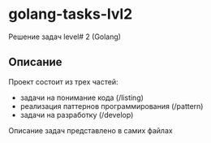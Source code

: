 # golang-tasks-lvl2
Решение задач level# 2 (Golang)

## Описание
Проект состоит из трех частей:
- задачи на понимание кода (/listing)
- реализация паттернов программирования (/pattern)
- задачи на разработку (/develop)

Описание задач представлено в самих файлах